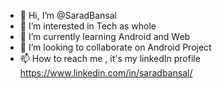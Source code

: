 - 👋 Hi, I’m @SaradBansal
- 👀 I’m interested in Tech as whole
- 🌱 I’m currently learning Android and Web
- 💞️ I’m looking to collaborate on Android Project
- 📫 How to reach me , it's my linkedIn profile https://www.linkedin.com/in/saradbansal/

<!---
SaradBansal/SaradBansal is a ✨ special ✨ repository because its `README.md` (this file) appears on your GitHub profile.
You can click the Preview link to take a look at your changes.
--->
